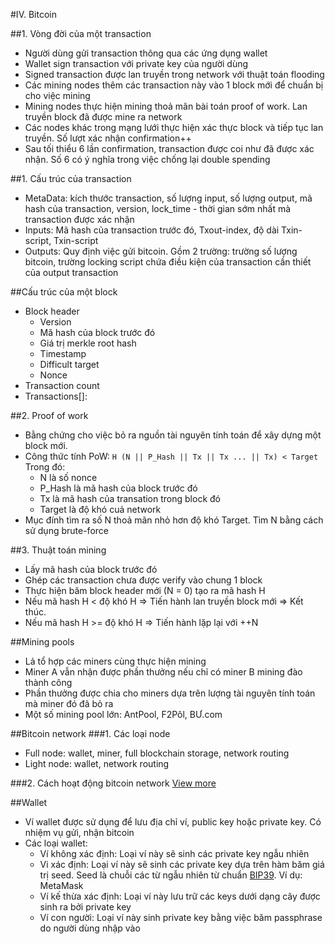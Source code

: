 #IV. Bitcoin

##1. Vòng đời của một transaction
- Người dùng gửi transaction thông qua các ứng dụng wallet
- Wallet sign transaction với private key của người dùng
- Signed transaction được lan truyền trong network với thuật toán flooding
- Các mining nodes thêm các transaction này vào 1 block mới để chuẩn bị cho việc mining
- Mining nodes thực hiện mining thoả mãn bài toán proof of work. Lan truyền block đã được mine ra network
- Các nodes khác trong mạng lưới thực hiện xác thực block và tiếp tục lan truyền. Số lượt xác nhận confirmation++
- Sau tối thiểu 6 lần confirmation, transaction được coi như đã được xác nhận. Số 6 có ý nghĩa trong việc chống lại double spending

##1. Cấu trúc của transaction
- MetaData: kích thước transaction, số lượng input, số lượng output, mã hash của transaction, version, lock_time - thời gian sớm nhất mà transaction được xác nhận
- Inputs: Mã hash của transaction trước đó, Txout-index, độ dài Txin-script, Txin-script
- Outputs: Quy định việc gửi bitcoin. Gồm 2 trường: trường số lượng bitcoin, trường locking script chứa điều kiện của transaction cần thiết của output transaction

##Cấu trúc của một block
- Block header
	- Version
	- Mã hash của block trước đó
	- Giá trị merkle root hash
	- Timestamp
	- Difficult target
	- Nonce
- Transaction count
- Transactions[]:


##2. Proof of work
- Bằng chứng cho việc bỏ ra nguồn tài nguyên tính toán để xây dựng một block mới. 
- Công thức tính PoW:
	`H (N || P_Hash || Tx || Tx ... || Tx) < Target`
	Trong đó:
	- N là số nonce
	- P_Hash là mã hash của block trước đó
	- Tx là mã hash của transation trong block đó
	- Target là độ khó cuả network
- Mục đính tìm ra số N thoả mãn nhỏ hơn độ khó Target. Tìm N bằng cách sử dụng brute-force
 
##3. Thuật toán mining
- Lấy mã hash của block trước đó
- Ghép các transaction chưa được verify vào chung 1 block
- Thực hiện băm block header mới (N = 0) tạo ra mã hash H
- Nếu mã hash H < độ khó H => Tiến hành lan truyền block mới => Kết thúc.
- Nếu mã hash H >= độ khó H => Tiến hành lặp lại với ++N

##Mining pools
- Lả tổ hợp các miners cùng thực hiện mining
- Miner A vẫn nhận được phần thưởng nếu chỉ có miner B mining đào thành công
- Phần thưởng được chia cho miners dựa trên lượng tài nguyên tính toán mà miner đó đã bỏ ra
- Một số mining pool lớn: AntPool, F2Pôl, BƯ.com

##Bitcoin network
###1. Các loại node
- Full node: wallet, miner, full blockchain storage, network routing
- Light node: wallet, network routing
 
###2. Cách hoạt động bitcoin network 
[View more](https://en.bitcoin.it/wiki/Bitcoin_Core_0.11_(ch_4):_P2P_Network)

##Wallet
- Ví wallet được sử dụng để lưu địa chỉ ví, public key hoặc private key. Có nhiệm vụ gửi, nhận bitcoin
- Các loại wallet: 
	- Ví không xác định: Loại ví này sẽ sinh các private key ngẫu nhiên
	- Vi xác định: Loại ví này sẽ sinh các private key dựa trên hàm băm giá trị seed. Seed là chuỗi các từ ngẫu nhiên từ chuẩn [BIP39](https://github.com/bitcoin/bips/blob/master/bip-0039/english.txt). Ví dụ: MetaMask
	- Ví kế thừa xác định: Loại ví này lưu trữ các keys dưới dạng cây được sinh ra bởi private key
	- Ví con người: Loại ví này sinh private key bằng việc băm passphrase do người dùng nhập vào
